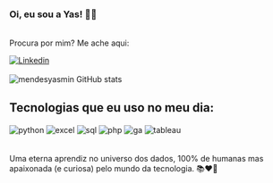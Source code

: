 ### Oi, eu sou a Yas! 🙋‍♀️
<br> 
Procura por mim? Me ache aqui:

[![Linkedin](https://img.shields.io/badge/LinkedIn-0077B5?style=for-the-badge&logo=linkedin&logoColor=white)](https://www.linkedin.com/in/mendes-yasmin/)
<br> <br> 
![mendesyasmin GitHub stats](https://github-readme-stats.vercel.app/api?username=mendesyasmin&show_icons=true&theme=synthwave&count_private=true)
<br>
## Tecnologias que eu uso no meu dia: 
<div style="display: inline_block">
  <img align="center" alt="python" src="https://img.shields.io/badge/Python-3776AB?style=for-the-badge&logo=python&logoColor=white" />
  <img align="center" alt="excel" src="https://img.shields.io/badge/Microsoft_Excel-217346?style=for-the-badge&logo=microsoft-excel&logoColor=white" />
  <img align="center" alt="sql" src="https://img.shields.io/badge/MySQL-005C84?style=for-the-badge&logo=mysql&logoColor=white" />
  <img align="center" alt="php" src="https://img.shields.io/badge/PHP-777BB4?style=for-the-badge&logo=php&logoColor=white" />
  <img align="center" alt="ga" src="https://img.shields.io/badge/Google%20Analytics-E37400?style=for-the-badge&logo=google%20analytics&logoColor=white" />
  <img align="center" alt="tableau" src="https://img.shields.io/badge/Tableau-E97627?style=for-the-badge&logo=Tableau&logoColor=white" />

</div><br/>
<br> 
Uma eterna aprendiz no universo dos dados, 100% de humanas mas apaixonada (e curiosa) pelo mundo da tecnologia. 📚❤️‍🔥
